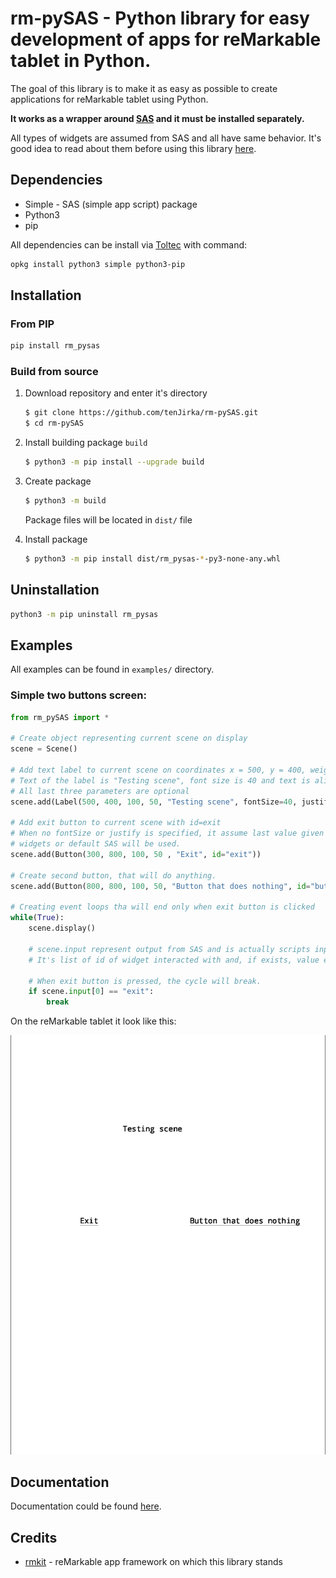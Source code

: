 #  rm-pySAS - Python library for easy development of apps for reMarkable tablet in Python.

The goal of this library is to make it as easy as possible to create applications for reMarkable tablet using Python. 

**It works as a wrapper around [SAS](https://rmkit.dev/apps/sas) and it must be installed separately.**

All types of widgets are assumed from SAS and all have same behavior. It's good idea to read about them before using this library  [here](https://rmkit.dev/apps/sas/spec).

## Dependencies

- Simple  -  SAS (simple app script) package
- Python3
- pip

All dependencies can be install via [Toltec](https://toltec-dev.org/) with command:

```bash
opkg install python3 simple python3-pip
```

## Installation

### From PIP

```bash
pip install rm_pysas
```

### Build from source

1. Download repository and enter it's directory

   ```bash
   $ git clone https://github.com/tenJirka/rm-pySAS.git
   $ cd rm-pySAS
   ```

2. Install building package `build`

   ```bash
   $ python3 -m pip install --upgrade build
   ```

3. Create package

   ```bash
   $ python3 -m build
   ```

   Package files will be located in `dist/` file

4. Install package

   ```bash
   $ python3 -m pip install dist/rm_pysas-*-py3-none-any.whl
   ```

## Uninstallation

```bash
python3 -m pip uninstall rm_pysas
```

## Examples

All examples can be found in `examples/` directory.

### Simple two buttons screen:

```python
from rm_pySAS import *

# Create object representing current scene on display
scene = Scene()

# Add text label to current scene on coordinates x = 500, y = 400, weight = 100 and height = 50
# Text of the label is "Testing scene", font size is 40 and text is alight to center
# All last three parameters are optional
scene.add(Label(500, 400, 100, 50, "Testing scene", fontSize=40, justify="center"))

# Add exit button to current scene with id=exit
# When no fontSize or justify is specified, it assume last value given from previous
# widgets or default SAS will be used.
scene.add(Button(300, 800, 100, 50 , "Exit", id="exit"))

# Create second button, that will do anything.
scene.add(Button(800, 800, 100, 50, "Button that does nothing", id="button"))

# Creating event loops tha will end only when exit button is clicked
while(True):
    scene.display()

    # scene.input represent output from SAS and is actually scripts input
    # It's list of id of widget interacted with and, if exists, value entered.

    # When exit button is pressed, the cycle will break.
    if scene.input[0] == "exit":
        break
```

On the reMarkable tablet it look like this:

<img src="images/two_buttons_screen.png" style="zoom:75%;" />

## Documentation

Documentation could be found [here](https://github.com/tenJirka/rm-pySAS/wiki/Documentation).

## Credits

- [rmkit](https://github.com/rmkit-dev/rmkit) - reMarkable app framework on which this library stands
